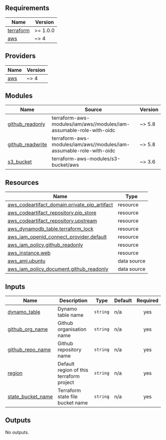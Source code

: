 <!-- BEGIN_TF_DOCS -->
## Requirements

| Name | Version |
|------|---------|
| <a name="requirement_terraform"></a> [terraform](#requirement\_terraform) | >= 1.0.0 |
| <a name="requirement_aws"></a> [aws](#requirement\_aws) | ~> 4 |

## Providers

| Name | Version |
|------|---------|
| <a name="provider_aws"></a> [aws](#provider\_aws) | ~> 4 |

## Modules

| Name | Source | Version |
|------|--------|---------|
| <a name="module_github_readonly"></a> [github\_readonly](#module\_github\_readonly) | terraform-aws-modules/iam/aws//modules/iam-assumable-role-with-oidc | ~> 5.8 |
| <a name="module_github_readwrite"></a> [github\_readwrite](#module\_github\_readwrite) | terraform-aws-modules/iam/aws//modules/iam-assumable-role-with-oidc | ~> 5.8 |
| <a name="module_s3_bucket"></a> [s3\_bucket](#module\_s3\_bucket) | terraform-aws-modules/s3-bucket/aws | ~> 3.6 |

## Resources

| Name | Type |
|------|------|
| [aws_codeartifact_domain.private_pip_artifact](https://registry.terraform.io/providers/hashicorp/aws/latest/docs/resources/codeartifact_domain) | resource |
| [aws_codeartifact_repository.pip_store](https://registry.terraform.io/providers/hashicorp/aws/latest/docs/resources/codeartifact_repository) | resource |
| [aws_codeartifact_repository.upstream](https://registry.terraform.io/providers/hashicorp/aws/latest/docs/resources/codeartifact_repository) | resource |
| [aws_dynamodb_table.terraform_lock](https://registry.terraform.io/providers/hashicorp/aws/latest/docs/resources/dynamodb_table) | resource |
| [aws_iam_openid_connect_provider.default](https://registry.terraform.io/providers/hashicorp/aws/latest/docs/resources/iam_openid_connect_provider) | resource |
| [aws_iam_policy.github_readonly](https://registry.terraform.io/providers/hashicorp/aws/latest/docs/resources/iam_policy) | resource |
| [aws_instance.web](https://registry.terraform.io/providers/hashicorp/aws/latest/docs/resources/instance) | resource |
| [aws_ami.ubuntu](https://registry.terraform.io/providers/hashicorp/aws/latest/docs/data-sources/ami) | data source |
| [aws_iam_policy_document.github_readonly](https://registry.terraform.io/providers/hashicorp/aws/latest/docs/data-sources/iam_policy_document) | data source |

## Inputs

| Name | Description | Type | Default | Required |
|------|-------------|------|---------|:--------:|
| <a name="input_dynamo_table"></a> [dynamo\_table](#input\_dynamo\_table) | Dynamo table name | `string` | n/a | yes |
| <a name="input_github_org_name"></a> [github\_org\_name](#input\_github\_org\_name) | Github organisation name | `string` | n/a | yes |
| <a name="input_github_repo_name"></a> [github\_repo\_name](#input\_github\_repo\_name) | Github repository name | `string` | n/a | yes |
| <a name="input_region"></a> [region](#input\_region) | Default region of this terraform project | `string` | n/a | yes |
| <a name="input_state_bucket_name"></a> [state\_bucket\_name](#input\_state\_bucket\_name) | Terraform state file bucket name | `string` | n/a | yes |

## Outputs

No outputs.
<!-- END_TF_DOCS -->